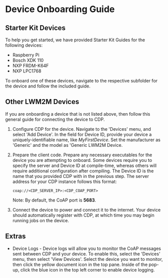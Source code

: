 # Device Onboarding Guide

## Starter Kit Devices

To help you get started, we have provided Starter Kit Guides for the following devices:

- Raspberry Pi
- Bosch XDK 110
- NXP FRDM-K64F
- NXP LPC1768

To onboard one of these devices, navigate to the respective subfolder for the device and follow the included guide.

## Other LWM2M Devices

If you are onboarding a device that is not listed above, then follow this general guide for connecting the device to CDP.

1. Configure CDP for the device. Navigate to the 'Devices' menu, and select 'Add Device'. In the field for Device ID, provide your device a uniquely-identifiable name, like *MyFirstDevice*. Set the manufacturer as 'Generic' and the model as 'Generic LWM2M Device.

2. Prepare the client code. Prepare any necessary executables for the device you are attempting to onboard. Some devices require you to specify the server and Device ID at compile-time, whereas others will require additional configuration after compiling. The Device ID is the name that you provided CDP with in the previous step. The server address for your CDP instance follows this format:

    ~~~~
    coap://<CDP_SERVER_IP>:<CDP_COAP_PORT>
    ~~~~

    Note: By default, the CoAP port is __5683__.

3. Connect the device to power and connect it to the internet. Your device should automatically register with CDP, at which time you may begin running jobs on the device.

## Extras

- Device Logs - Device logs will allow you to monitor the CoAP messages sent between CDP and your device. To enable this, select the 'Devices' menu, then select 'View Devices'. Select the device you want to monitor, then click the yellow document icon in the top pane. Inside of the pop-up, click the blue icon in the top left corner to enable device logging.